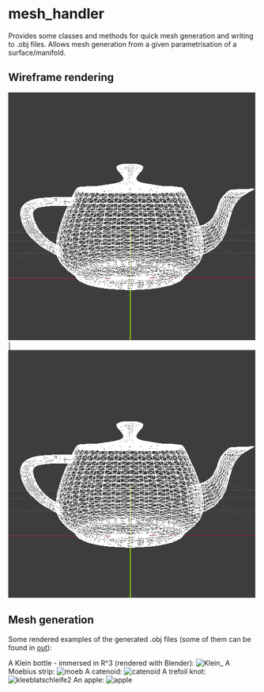 # mesh_handler

Provides some classes and methods for quick mesh generation and writing to .obj files.
Allows mesh generation from a given parametrisation of a surface/manifold.

## Wireframe rendering

![](doc/teapot.png) | ![](doc/teapot.png)

## Mesh generation

Some rendered examples of the generated .obj files (some of them can be found in [out](https://github.com/fwidmaier/mesh_handler/tree/v2/out)):

A Klein bottle - immersed in R^3 (rendered with Blender):
![Klein_](https://user-images.githubusercontent.com/80098282/125983125-9538f737-3db1-483c-8ea5-1a3f3a6eb64b.png)
A Moebius strip:
![moeb](https://user-images.githubusercontent.com/80098282/125702241-6d739ab7-56e2-4c67-9e19-88266c3e9129.jpg)
A catenoid:
![catenoid](https://user-images.githubusercontent.com/80098282/125702393-b42d5fa6-4263-49c6-a5db-7becf67bd257.jpg)
A trefoil knot:
![kleeblatschleife2](https://user-images.githubusercontent.com/80098282/125701964-b2c0f171-08d4-4415-be75-f29c0b15e105.jpg)
An apple:
![apple](https://user-images.githubusercontent.com/80098282/125702158-078df84f-e50b-4f91-a5ed-ebc6c2c414e1.jpg)
